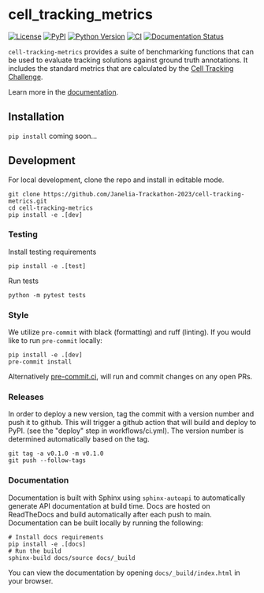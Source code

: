 # cell_tracking_metrics

[![License](https://img.shields.io/pypi/l/cell_tracking_metrics.svg?color=green)](https://github.com/Janelia-Trackathon-2023/cell_tracking_metrics/raw/main/LICENSE)
[![PyPI](https://img.shields.io/pypi/v/cell_tracking_metrics.svg?color=green)](https://pypi.org/project/cell_tracking_metrics)
[![Python Version](https://img.shields.io/pypi/pyversions/cell_tracking_metrics.svg?color=green)](https://python.org)
[![CI](https://github.com/Janelia-Trackathon-2023/cell_tracking_metrics/actions/workflows/ci.yml/badge.svg)](https://github.com/Janelia-Trackathon-2023/cell_tracking_metrics/actions/workflows/ci.yml)
[![Documentation Status](https://readthedocs.org/projects/cell-tracking-metrics/badge/?version=latest)](https://cell-tracking-metrics.readthedocs.io/en/latest/?badge=latest)


`cell-tracking-metrics` provides a suite of benchmarking functions that can be used to evaluate tracking solutions against ground truth annotations. It includes the standard metrics that are calculated by the [Cell Tracking Challenge](http://celltrackingchallenge.net/evaluation-methodology/).

Learn more in the [documentation](https://cell-tracking-metrics.readthedocs.io/en/latest/).

## Installation
`pip install` coming soon...

## Development
For local development, clone the repo and install in editable mode.
```
git clone https://github.com/Janelia-Trackathon-2023/cell-tracking-metrics.git
cd cell-tracking-metrics
pip install -e .[dev]
```

### Testing
Install testing requirements
```
pip install -e .[test]
```
Run tests
```
python -m pytest tests
```
### Style
We utilize `pre-commit` with black (formatting) and ruff (linting). If you would like to run `pre-commit` locally:
```
pip install -e .[dev]
pre-commit install
```
Alternatively [pre-commit.ci](https://pre-commit.ci/), will run and commit changes on any open PRs.

### Releases
In order to deploy a new version, tag the commit with a version number and push it to github. This will trigger a github action that will build and deploy to PyPI. (see the "deploy" step in workflows/ci.yml). The version number is determined automatically based on the tag.
```
git tag -a v0.1.0 -m v0.1.0
git push --follow-tags
```

### Documentation
Documentation is built with Sphinx using `sphinx-autoapi` to automatically generate API documentation at build time. Docs are hosted on ReadTheDocs and build automatically after each push to main. Documentation can be built locally by running the following:
```
# Install docs requirements
pip install -e .[docs]
# Run the build
sphinx-build docs/source docs/_build
```

You can view the documentation by opening `docs/_build/index.html` in your browser.